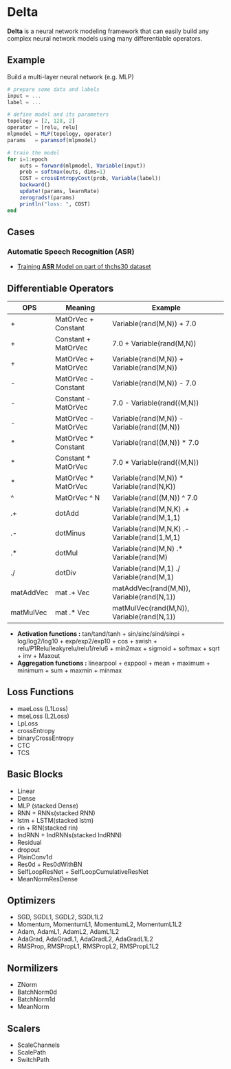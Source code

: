 # Delta

**Delta** is a neural network modeling framework that can easily build any complex neural network models using many differentiable operators.

## Example
Build a multi-layer neural network (e.g. MLP)

```julia
# prepare some data and labels
input = ...
label = ...

# define model and its parameters
topology = [2, 128, 2]
operator = [relu, relu]
mlpmodel = MLP(topology, operator)
params   = paramsof(mlpmodel)

# train the model
for i=1:epoch
    outs = forward(mlpmodel, Variable(input))
    prob = softmax(outs, dims=1)
    COST = crossEntropyCost(prob, Variable(label))
    backward()
    update!(params, learnRate)
    zerograds!(params)
    println("loss: ", COST)
end
```
## Cases

### Automatic Speech Recognition (ASR)
- [Training **ASR** Model on part of thchs30 dataset](https://github.com/sonosole/ASR-TH30-Demo)


## Differentiable Operators

|OPS| Meaning              | Example                                             |
| - | -------------------- | --------------------------------------------------- |
| + |  MatOrVec + Constant | Variable(rand(M,N)) + 7.0                           |
| + |  Constant + MatOrVec | 7.0 + Variable(rand(M,N))                           |
| + |  MatOrVec + MatOrVec | Variable(rand(M,N)) + Variable(rand(M,N))           |
| - |  MatOrVec - Constant | Variable(rand(M,N)) - 7.0                           |
| - |  Constant - MatOrVec | 7.0 - Variable(rand((M,N))                          |
| - |  MatOrVec - MatOrVec | Variable(rand(M,N)) - Variable(rand((M,N))          |
| * |  MatOrVec * Constant | Variable(rand((M,N)) * 7.0                          |
| * |  Constant * MatOrVec | 7.0 * Variable(rand((M,N))                          |
| * |  MatOrVec * MatOrVec | Variable(rand(M,N)) * Variable(rand(N,K))           |
| ^ |  MatOrVec ^ N        | Variable(rand((M,N)) ^ 7.0                          |
| .+|  dotAdd              | Variable(rand(M,N,K) .+ Variable(rand(M,1,1)        |
| .-|  dotMinus            | Variable(rand(M,N,K) .- Variable(rand(1,M,1)        |
| .*|  dotMul              | Variable(rand(M,N) .* Variable(rand(M)              |
| ./|  dotDiv              | Variable(rand(M,1) ./ Variable(rand(M,1)            |
| matAddVec | mat .+ Vec   | matAddVec(rand(M,N)), Variable(rand(N,1))           |
| matMulVec | mat .* Vec   | matMulVec(rand(M,N)), Variable(rand(N,1))           |

+ **Activation functions :** tan/tand/tanh + sin/sinc/sind/sinpi + log/log2/log10 + exp/exp2/exp10 + cos + swish + relu/P1Relu/leakyrelu/relu1/relu6 + min2max + sigmoid + softmax + sqrt + inv + Maxout
+ **Aggregation functions :** linearpool + exppool + mean + maximum + minimum + sum + maxmin + minmax

## Loss Functions
+ maeLoss (L1Loss)
+ mseLoss (L2Loss)
+ LpLoss
+ crossEntropy
+ binaryCrossEntropy
+ CTC
+ TCS

## Basic Blocks
+ Linear
+ Dense
+ MLP (stacked Dense)
+ RNN + RNNs(stacked RNN)
+ lstm + LSTM(stacked lstm)
+ rin  + RIN(stacked rin)
+ IndRNN + IndRNNs(stacked IndRNN)
+ Residual
+ dropout
+ PlainConv1d
+ Res0d + Res0dWithBN
+ SelfLoopResNet + SelfLoopCumulativeResNet
+ MeanNormResDense

## Optimizers
+ SGD, SGDL1, SGDL2, SGDL1L2
+ Momentum, MomentumL1, MomentumL2, MomentumL1L2
+ Adam, AdamL1, AdamL2, AdamL1L2
+ AdaGrad, AdaGradL1, AdaGradL2, AdaGradL1L2
+ RMSProp, RMSPropL1, RMSPropL2, RMSPropL1L2

## Normilizers
+ ZNorm
+ BatchNorm0d
+ BatchNorm1d
+ MeanNorm

## Scalers
+ ScaleChannels
+ ScalePath
+ SwitchPath
